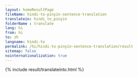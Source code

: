 ```yaml
---
layout: homeResultPage
fileName: hindi-to-pinyin-sentence-translation
translatein: hindi_to_pinyin
folderName : translate
lang: hi
from: hi
to: zh
langname: hindi-to
permalink: /hi/hindi-to-pinyin-sentence-translation/result
sitemap: false
nointernationalization: true
---
```

{% include result/translateinto.html %}

<script src="/js/result/translation.js" data-foldername="{{page.folderName}}" data-lang="{{page.lang}}"></script>
